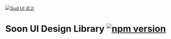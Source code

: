 [![Sud UI 로고](https://www.sud.co.kr/icon/android-icon-96x96.png)](https://sud.co.kr)
# Soon UI Design Library [![npm version](https://img.shields.io/badge/npm-0.4.2-blue)](https://www.npmjs.com/package/@sud/ui)

